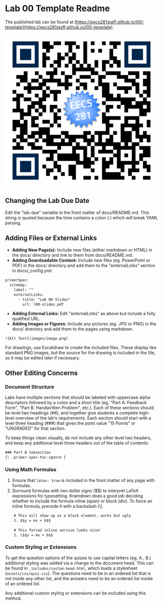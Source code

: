 # Lab 00 Template Readme

The published lab can be found at
[https://eecs281staff.github.io/l00-template](https://eecs281staff.github.io/l00-template).

![QR Code Link](images/lab00.qr.png)


## Changing the Lab Due Date

Edit the "lab-due" variable in the front matter of docs/README.md. This
string is quoted because the time contains a colon (:) which will break YAML
parsing.

## Adding Files or External Links

- **Adding New Page(s):** Include new files (either markdown or HTML) in the
  docs/ directory and link to them from docs/README.md.
- **Adding Downloadable Content:** Include new files (eg. PowerPoint or PDF)
  in the docs/ directory and add them to the "externalLinks" section in
  docs/_config.yml.  

```console
primerSpec:
  sitemap:
    label: ""
    externalLinks:
      - title: "Lab 00 Slides"
        url: l00-slides.pdf 
```
- **Adding External Links:** Edit "externalLinks" as above but include a
  fully qualified URL.
- **Adding Images or Figures:** Include any pictures (eg. JPG or PNG) in the
  docs/ directory and add them to the pages using markdown.  

```console
![Alt Text](images/image.png)
```

  For drawings, use Excalidraw to create the included files. These display
  like standard PNG images, but the source for the drawing is included in the
  file, so it may be edited later if necessary.

## Other Editing Concerns

### Document Structure

Labs have multiple sections that should be labeled with uppercase alpha
descriptors followed by a colon and a short title (eg. "Part A: Feedback
Form", "Part B: Handwritten Problem", etc.). Each of these sections should be
level two headings (##), and together give students a complete high-level
overview of the lab's requirements. Each section should start with a level
three heading (###) that gives the point value "15 Points" or "UNGRADED" for
that section.

To keep things clean visually, do not include any other level two headers,
and keep any additional level three headers out of the table of contents:  

```console
### Part B Subsection
{: .primer-spec-toc-ignore }
```

### Using Math Formulas

1. Ensure that `latex: true` is included in the front matter of any page with
   formulas.
2. Surround formulas with two dollar signs ($$) to interpret LaTeX
   expressions for typesetting. Kramdown does a good job deciding whether
   to include the formula inline (span) or block (div). To force an inline
   formula, precede it with a backslash (\\).  

```console
    # This will show up as a block element, works but ugly
    1. $$y = mx + b$$

    # This forced inline version looks nicer
    1. \$$y = mx + b$$
```

### Custom Styling or Extensions

To get the question options of the quizes to use capital letters (eg. A., B.)
additional styling was added via a change to the document head. This can be
found in `_includes/custom-head.html`, which loads a stylesheet
(`assets/css/quiz.css`). The questions need to be in an ordered list that is
not inside any other list, and the answers need to be an ordered list inside
of an ordered list.

Any additional custom styling or extensions can be included using this method.
